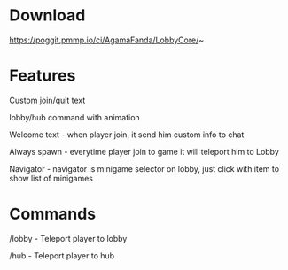 # Download

https://poggit.pmmp.io/ci/AgamaFanda/LobbyCore/~

# Features

Custom join/quit text

lobby/hub command with animation

Welcome text - when player join, it send him custom info to chat

Always spawn - everytime player join to game it will teleport him to Lobby

Navigator - navigator is minigame selector on lobby, just click with item to show list of minigames

# Commands
/lobby - Teleport player to lobby

/hub - Teleport player to hub
